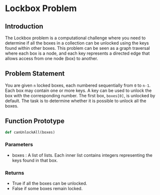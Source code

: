 # Lockbox Problem

## Introduction

The Lockbox problem is a computational challenge where you need to determine if all the boxes in a collection can be unlocked using the keys found within other boxes. This problem can be seen as a graph traversal where each box is a node, and each key represents a directed edge that allows access from one node (box) to another.

## Problem Statement

You are given `n` locked boxes, each numbered sequentially from `0` to `n-1`. Each box may contain one or more keys. A key can be used to unlock the box with the corresponding number. The first box, `boxes[0]`, is unlocked by default. The task is to determine whether it is possible to unlock all the boxes.

## Function Prototype

```python
def canUnlockAll(boxes)
 ```
 
### Parameters
- boxes : 
A list of lists. Each inner list contains integers representing the keys found in that box.
### Returns 
- True if all the boxes can be unlocked.
- False if some boxes remain locked.